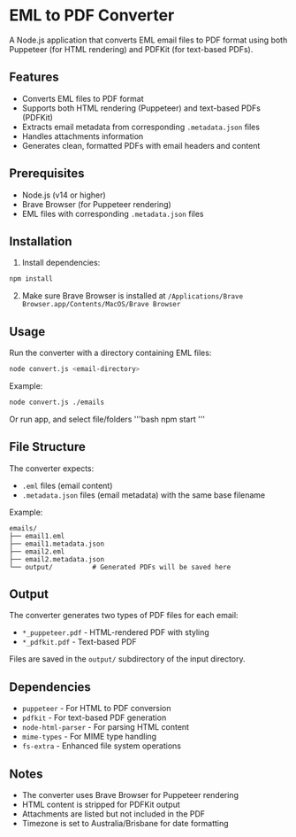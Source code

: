 # EML to PDF Converter

A Node.js application that converts EML email files to PDF format using both Puppeteer (for HTML rendering) and PDFKit (for text-based PDFs).

## Features

- Converts EML files to PDF format
- Supports both HTML rendering (Puppeteer) and text-based PDFs (PDFKit)
- Extracts email metadata from corresponding `.metadata.json` files
- Handles attachments information
- Generates clean, formatted PDFs with email headers and content

## Prerequisites

- Node.js (v14 or higher)
- Brave Browser (for Puppeteer rendering)
- EML files with corresponding `.metadata.json` files

## Installation

1. Install dependencies:
```bash
npm install
```

2. Make sure Brave Browser is installed at `/Applications/Brave Browser.app/Contents/MacOS/Brave Browser`

## Usage

Run the converter with a directory containing EML files:

```bash
node convert.js <email-directory>
```

Example:
```bash
node convert.js ./emails
```

Or run app, and select file/folders
'''bash
npm start
'''

## File Structure

The converter expects:
- `.eml` files (email content)
- `.metadata.json` files (email metadata) with the same base filename

Example:
```
emails/
├── email1.eml
├── email1.metadata.json
├── email2.eml
├── email2.metadata.json
└── output/          # Generated PDFs will be saved here
```

## Output

The converter generates two types of PDF files for each email:
- `*_puppeteer.pdf` - HTML-rendered PDF with styling
- `*_pdfkit.pdf` - Text-based PDF

Files are saved in the `output/` subdirectory of the input directory.

## Dependencies

- `puppeteer` - For HTML to PDF conversion
- `pdfkit` - For text-based PDF generation
- `node-html-parser` - For parsing HTML content
- `mime-types` - For MIME type handling
- `fs-extra` - Enhanced file system operations

## Notes

- The converter uses Brave Browser for Puppeteer rendering
- HTML content is stripped for PDFKit output
- Attachments are listed but not included in the PDF
- Timezone is set to Australia/Brisbane for date formatting 